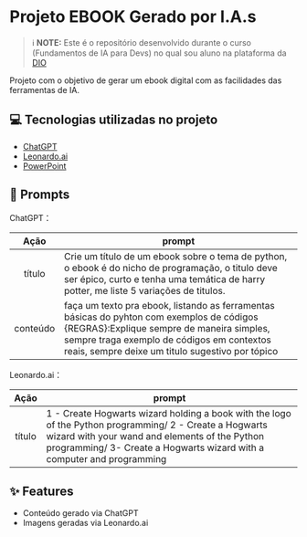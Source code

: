 # Projeto EBOOK Gerado por I.A.s


 > ℹ️ **NOTE:** Este é o repositório desenvolvido durante o curso (Fundamentos de IA para Devs) no qual sou aluno na plataforma da [DIO](https://dio.me)

Projeto com o objetivo de gerar um ebook digital com as facilidades das ferramentas de IA. 

## 💻 Tecnologias utilizadas no projeto

- [ChatGPT](https://chat.openai.com/) 
- [Leonardo.ai](https://app.leonardo.ai/ai-generations)
- [PowerPoint](https://www.microsoft.com/en/microsoft-365/powerpoint)

## 🧠 Prompts


ChatGPT：

|   Ação   | prompt                                                                                                                                                                                                                                                                         |
| :------: | ------------------------------------------------------------------------------------------------------------------------------------------------------------------------------------------------------------------------------------------------------------------------------ |
|  título  | Crie um título de um ebook sobre o tema de python, o ebook é do nicho de programação, o titulo deve ser épico, curto e tenha uma temática de harry potter, me liste 5 variações de titulos.                                                        |
| conteúdo | faça um texto pra ebook, listando as ferramentas básicas do pyhton com exemplos de códigos {REGRAS}:Explique sempre  de maneira simples, sempre traga exemplo de códigos em contextos reais, sempre deixe um titulo sugestivo por tópico |


Leonardo.ai：

|  Ação  | prompt                                                                                 |
| :----: | -------------------------------------------------------------------------------------- |
| título | 1 - Create Hogwarts wizard holding a book with the logo of the Python programming/ 2 - Create a Hogwarts wizard with your wand and elements of the Python programming/ 3- Create a Hogwarts wizard with a computer and programming|

## ✨ Features

- Conteúdo gerado via ChatGPT
- Imagens geradas via Leonardo.ai
